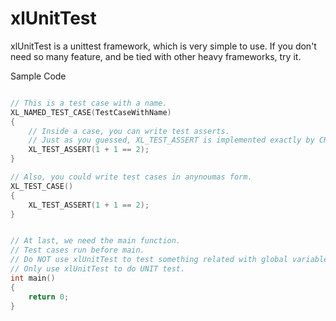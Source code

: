 xlUnitTest
==========

xlUnitTest is a unittest framework, which is very simple to use.
If you don't need so many feature, and be tied with other heavy frameworks, try it.

Sample Code

``` C++

// This is a test case with a name.
XL_NAMED_TEST_CASE(TestCaseWithName)
{
	// Inside a case, you can write test asserts.
	// Just as you guessed, XL_TEST_ASSERT is implemented exactly by CRT assert.
	XL_TEST_ASSERT(1 + 1 == 2);
}

// Also, you could write test cases in anynoumas form.
XL_TEST_CASE()
{
	XL_TEST_ASSERT(1 + 1 == 2);
}


// At last, we need the main function.
// Test cases run before main.
// Do NOT use xlUnitTest to test something related with global variable initializtion.
// Only use xlUnitTest to do UNIT test.
int main()
{
	return 0;
}

```
